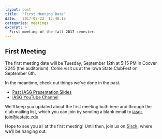 ```yaml
---
layout: post
title:  "First Meeting Date"
date:   2017-08-22  13:48:10
categories: meetings
excerpt: >
  First meeting of the fall 2017 semester.
---
```

First Meeting
-------------------
The first meeting date will be Tuesday, September 12th at 5:15 PM in Coover 2245 (the auditorium). Come visit us at the Iowa State ClubFest on September 6th.

In the meantime, check out things we've done in the past.
- [Past IASG Presentation Slides](https://drive.google.com/drive/folders/0By6whaxOBgbFLUNJRWFhbDJIZGM?usp=sharing)
- [IASG YouTube Channel](https://www.youtube.com/channel/UC-rLOtGfHGx9N1mlNNEwJNQ)

We'll keep you updated about the first meeting both here and through the club mailing list, which you can join by sending a blank
email to [iasg-join@iastate.edu](mailto:iasg-join@iastate.edu).

Hope to see you all at the first meeting! Until then, join us on [Slack](https://iasg.slack.com), where we'll be hanging out.
